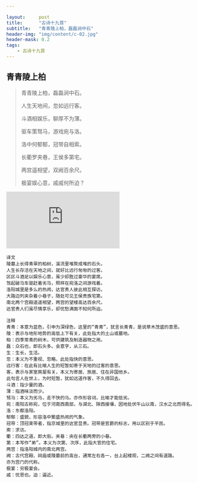 ```yaml
---

layout:     post
title:      "古诗十九首"
subtitle:   "青青陵上柏，磊磊涧中石"
header-img: "img/content/c-02.jpg"
header-mask: 0.2
tags:
    - 古诗十九首
---
```




## 青青陵上柏

> 青青陵上柏，磊磊涧中石。
>
> 人生天地间，忽如远行客。
>
> 斗酒相娱乐，聊厚不为薄。
>
> 驱车策驽马，游戏宛与洛。
>
> 洛中何郁郁，冠带自相索。
>
> 长衢罗夹巷，王侯多第宅。
>
> 两宫遥相望，双阙百余尺。
>
> 极宴娱心意，戚戚何所迫？

![](http://api.nmb.show/xiaojiejie2.php)



```
译文
陵墓上长得青翠的柏树，溪流里堆聚成堆的石头。
人生长存活在天地之间，就好比远行匆匆的过客。
区区斗酒足以娱乐心意，虽少却胜过豪华的宴席。
驾起破马车驱赶着劣马，照样在宛洛之间游戏着。
洛阳城里是多么的热闹，达官贵人彼此相互探访。
大路边列夹杂着小巷子，随处可见王侯贵族宅第。
南北两个宫殿遥遥相望，两宫的望楼高达百余尺。
达官贵人们虽尽情享乐，却忧愁满面不知何所迫。

注释
青青：本意为蓝色，引申为深绿色，这里的“青青”，犹言长青青，是说草木茂盛的意思。
陵：表示与地形地势的高低上下有关，此处指大的土山或墓地。
柏：四季常青的树木，可供建筑及制造器物之用。
磊：众石也，即石头多。会意字，从三石。
生：生长，生活。
忽：本义为不重视、忽略，此处指快的意思。
远行客：在此有比喻人生的短暂如寄于天地的过客的意思。
客，表示与家室房屋有关，本义为寄居、旅居、住在异国他乡。
此句言人在世上，为时短暂，犹如远道作客，不久得回去。
斗酒：指少量的酒。
薄：指酒味淡而少。
驽马：本义为劣马，走不快的马。亦作形容词，比喻才能低劣。
宛：南阳古称宛，位于河南西南部，与湖北、陕西接壤，因地处伏牛山以南，汉水之北而得名。
洛：东都洛阳。
郁郁：盛貌，形容洛中繁盛热闹的气象。
冠带：顶冠束带者，指京城里的达官显贵。冠带是官爵的标志，用以区别于平民。
索：求访。
衢：四达之道，即大街。夹巷：央在长衢两旁的小巷。
第：本写作“弟”。本义为次第、次序，此指大官的住宅。
两宫：指洛阳城内的南北两宫。
阙：古代宫殿、祠庙或陵墓前的高台，通常左右各一，台上起楼观，二阙之间有道路。
亦为宫门的代称。
极宴：穷极宴会。
戚：忧思也。迫：逼近。
```

